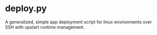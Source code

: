 # deploy.py

A generalized, simple app deployment script for linux environments over SSH with upstart runtime management.
